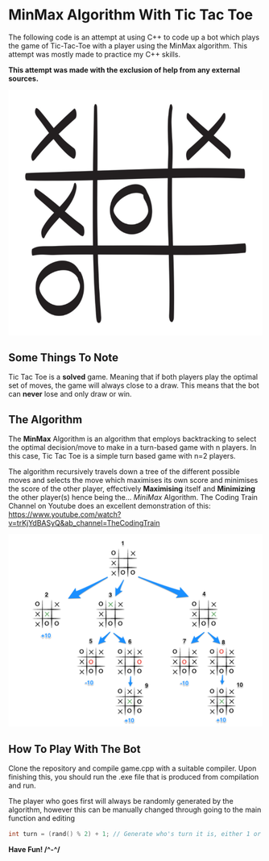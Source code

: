# MinMax Algorithm With Tic Tac Toe

The following code is an attempt at using C++ to code up a bot which plays the game of Tic-Tac-Toe with a player using the MinMax algorithm. This attempt was mostly made to practice my C++ skills.

**This attempt was made with the exclusion of help from any external sources.**

![Tic Tac Toe Game](./Images/tic_tac_toe_game.png "Showing Game")

## Some Things To Note

Tic Tac Toe is a **solved** game. Meaning that if both players play the optimal set of moves, the game will always close to a draw. This means that the bot can **never** lose and only draw or win.

## The Algorithm

The **MinMax** Algorithm is an algorithm that employs backtracking to select the optimal decision/move to make in a turn-based game with n players. In this case, Tic Tac Toe is a simple turn based game with n=2 players.

The algorithm recursively travels down a tree of the different possible moves and selects the move which maximises its own score and minimises the score of the other player, effectively **Maximising** itself and **Minimizing** the other player(s) hence being the... *MiniMax* Algorithm. The Coding Train Channel on Youtube does an excellent demonstration of this: https://www.youtube.com/watch?v=trKjYdBASyQ&ab_channel=TheCodingTrain

![Algorithm](./Images/show_algorithm.png "Showing Algorithm")

## How To Play With The Bot

Clone the repository and compile game.cpp with a suitable compiler. Upon finishing this, you should run the .exe file that is produced from compilation and run.

The player who goes first will always be randomly generated by the algorithm, however this can be manually changed through going to the main function and editing 

```cpp
int turn = (rand() % 2) + 1; // Generate who's turn it is, either 1 or 2 (To manually set who goes first, set turn to either constant PLAYER or BOT)
```

**Have Fun! /^-^/**
